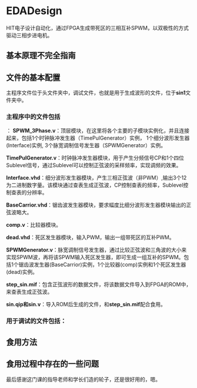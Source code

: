 # EDADesign

HIT电子设计自动化，通过FPGA生成带死区的三相互补SPWM，以双极性的方式驱动三相步进电机。

## 基本原理不完全指南

## 文件的基本配置

主程序文件位于头文件夹中，调试文件，也就是用于生成波形的文件，位于**sin1**文件夹中。

### 主程序中的文件包括
：
**SPWM_3Phase.v**：顶层模块，在这里将各个主要的子模块实例化，并且连接起来，包括1个时钟脉冲发生器（TimePulGenerator）实例， 1个细分波形发生器(Interface)实例, 3个脉宽调制信号发生器（SPWMGenerator）实例。

**TimePulGenerator.v**：时钟脉冲发生器模块，用于产生分频信号CP和1个四位Sublevel信号，通过Sublevel可以控制正弦波的采样频率，实现调频的效果。

**Interface.vhd**：细分波形发生器模块，产生三相正弦波（非PWM）,输出3个12为二进制数字量。该模块通过查表生成正弦波，CP控制查表的频率，Sublevel控制查表的分辨率。

**BaseCarrior.vhd**：锯齿波发生器模块，要求幅度比细分波形发生器模块输出的正弦波略大。

**comp.v**：比较器模块。

**dead.vhd**：死区发生器模块，输入PWM，输出一组带死区的互补PWM。

**SPWMGenerator.v**：脉宽调制信号发生器，通过比较正弦波和三角波的大小来实现SPWM波，再将该SPWM输入死区发生器，即可生成一组互补的SPWM。包括1个锯齿波发生器(BaseCarrior)实例，1个比较器(comp)实例和1个死区发生器(dead)实例。

**step_sin.mif**：包含正弦波形的数据文件，将该数据文件导入到FPGA的ROM中，来查表生成正弦波。

**sin.qip和sin.v**：导入ROM后生成的文件，和**step_sin.mif**配合食用。

### 用于调试的文件包括：


## 食用方法

## 食用过程中存在的一些问题

最后感谢这门课的指导老师和学长们造的轮子，还是很好用的，嗯。
